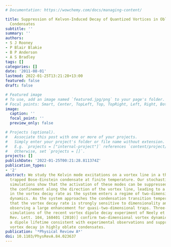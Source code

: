 ```yaml
---
# Documentation: https://wowchemy.com/docs/managing-content/

title: Suppression of Kelvon-Induced Decay of Quantized Vortices in Oblate Bose-Einstein
  Condensates
subtitle: ''
summary: ''
authors:
- S J Rooney
- P Blair Blakie
- B P Anderson
- A S Bradley
tags: []
categories: []
date: '2011-08-01'
lastmod: 2022-01-25T13:21:28+13:00
featured: false
draft: false

# Featured image
# To use, add an image named `featured.jpg/png` to your page's folder.
# Focal points: Smart, Center, TopLeft, Top, TopRight, Left, Right, BottomLeft, Bottom, BottomRight.
image:
  caption: ''
  focal_point: ''
  preview_only: false

# Projects (optional).
#   Associate this post with one or more of your projects.
#   Simply enter your project's folder or file name without extension.
#   E.g. `projects = ["internal-project"]` references `content/project/deep-learning/index.md`.
#   Otherwise, set `projects = []`.
projects: []
publishDate: '2022-01-25T00:21:28.811374Z'
publication_types:
- '2'
abstract: We study the Kelvin mode excitations on a vortex line in a three-dimensional
  trapped Bose-Einstein condensate at finite temperature. Our stochastic Gross-Pitaevskii
  simulations show that the activation of these modes can be suppressed by tightening
  the confinement along the direction of the vortex line, leading to a strong suppression
  in the vortex decay rate as the system enters a regime of two-dimensional vortex
  dynamics. As the system approaches the condensation transition temperature, we find
  that the vortex decay rate is strongly sensitive to dimensionality and temperature,
  observing a large enhancement for quasi-two-dimensional traps. Three-dimensional
  simulations of the recent vortex dipole decay experiment of Neely et al. [Phys.
  Rev. Lett. 104, 160401 (2010)] confirm two-dimensional vortex dynamics and predict
  a dipole lifetime consistent with experimental observations and suppression of Kelvon-induced
  vortex decay in highly oblate condensates.
publication: '*Physical Review A*'
doi: 10.1103/PhysRevA.84.023637
---
```

